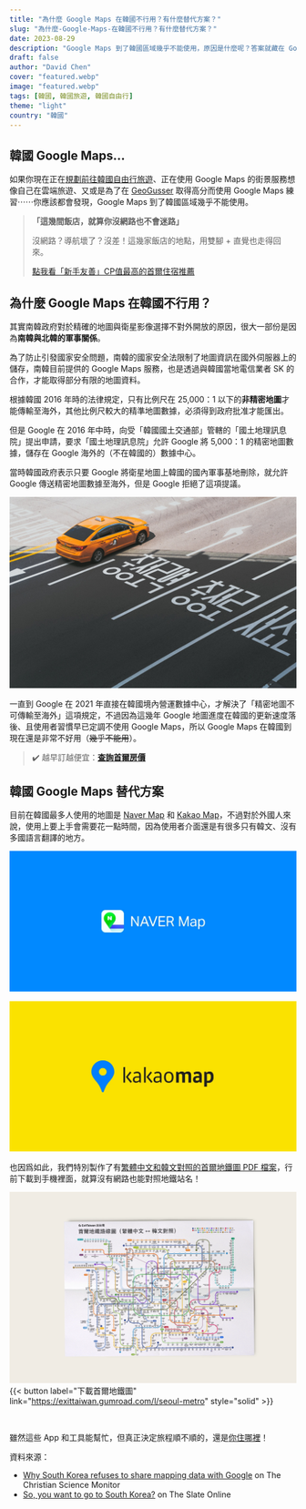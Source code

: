 ```yaml
---
title: "為什麼 Google Maps 在韓國不行用？有什麼替代方案？"
slug: "為什麼-Google-Maps-在韓國不行用？有什麼替代方案？"
date: 2023-08-29
description: "Google Maps 到了韓國區域幾乎不能使用，原因是什麼呢？答案就藏在 Google 和南韓政府之間的愛恨糾葛。"
draft: false
author: "David Chen"
cover: "featured.webp"
image: "featured.webp"
tags: [韓國, 韓國旅遊, 韓國自由行]
theme: "light"
country: "韓國"
---
```


<!--![|inline](featured.webp)-->

## 韓國 Google Maps...

如果你現在正在[規劃前往韓國自由行旅遊](/city/首爾)、正在使用 Google Maps 的街景服務想像自己在雲端旅遊、又或是為了在 [GeoGusser](https://www.geoguessr.com/) 取得高分而使用 Google Maps 練習⋯⋯你應該都會發現，Google Maps 到了韓國區域幾乎不能使用。

>**「這幾間飯店，就算你沒網路也不會迷路」**
> 
> 沒網路？導航壞了？沒差！這幾家飯店的地點，用雙腳 + 直覺也走得回來。
>
> [點我看「新手友善」CP值最高的首爾住宿推薦](/posts/seoul-top-hotels/)

## 為什麼 Google Maps 在韓國不行用？

其實南韓政府對於精確的地圖與衛星影像選擇不對外開放的原因，很大一部份是因為**南韓與北韓的軍事關係**。

為了防止引發國家安全問題，南韓的國家安全法限制了地圖資訊在國外伺服器上的儲存，南韓目前提供的 Google Maps 服務，也是透過與韓國當地電信業者 SK 的合作，才能取得部分有限的地圖資料。

根據韓國 2016 年時的法律規定，只有比例尺在 25,000：1 以下的**非精密地圖**才能傳輸至海外，其他比例尺較大的精準地圖數據，必須得到政府批准才能匯出。

但是 Google 在 2016 年中時，向受「韓國國土交通部」管轄的「國土地理訊息院」提出申請，要求「國土地理訊息院」允許 Google 將 5,000：1 的精密地圖數據，儲存在 Google 海外的（不在韓國的）數據中心。

當時韓國政府表示只要 Google 將衛星地圖上韓國的國內軍事基地刪除，就允許 Google 傳送精密地圖數據至海外，但是 Google 拒絕了這項提議。

![](taxi.jpg)

一直到 Google 在 2021 年直接在韓國境內營運數據中心，才解決了「精密地圖不可傳輸至海外」這項規定，不過因為這幾年 Google 地圖進度在韓國的更新速度落後、且使用者習慣早已定調不使用 Google Maps，所以 Google Maps 在韓國到現在還是非常不好用（~~幾乎不能用~~）。

> ✔️ 越早訂越便宜：[**查詢首爾房價**](https://www.booking.com/city/kr/seoul.xt.html?aid=7956794&no_rooms=1&group_adults=2)

## 韓國 Google Maps 替代方案

目前在韓國最多人使用的地圖是 [Naver Map](https://map.naver.com/p?c=15.00,0,0,0,dh) 和 [Kakao Map](https://map.kakao.com/)，不過對於外國人來說，使用上要上手會需要花一點時間，因為使用者介面還是有很多只有韓文、沒有多國語言翻譯的地方。

![Naver Map](naver.webp)

![Kakao Map](kakao.webp)

也因爲如此，我們特別製作了有[繁體中文和韓文對照的首爾地鐵圖 PDF 檔案](/posts/首爾地鐵圖繁體中文高解析檔免費下載/)，行前下載到手機裡面，就算沒有網路也能對照地鐵站名！

![](seoul-metro-mockup.webp)
{{< button label="下載首爾地鐵圖" link="https://exittaiwan.gumroad.com/l/seoul-metro" style="solid" >}}

<br>

雖然這些 App 和工具能幫忙，但真正決定旅程順不順的，還是[你住哪裡](/posts/seoul-top-hotels/)！

資料來源：
- [Why South Korea refuses to share mapping data with Google](https://www.csmonitor.com/Technology/2016/1118/Why-South-Korea-refuses-to-share-mapping-data-with-Google) on The Christian Science Monitor
- [So, you want to go to South Korea?](https://www.theslateonline.com/article/2023/04/so-you-want-to-go-to-south-korea) on The Slate Online

<!--[![|inline](hotel-banner.webp)](https://l.exittaiwan.com/book-a-hotel)-->
